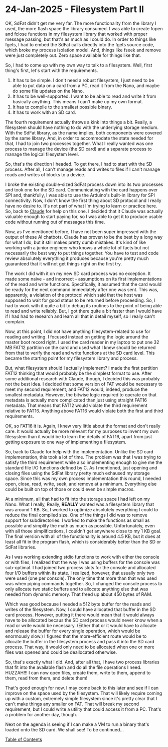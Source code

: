 # 24-Jan-2025 - Filesystem Part II

OK, SdFat didn't get me very far.  The more functionality from the library I used, the more flash space the library consumed.  I was able to create fopen and fclose functions in my filesystem library that worked with proper message passing, but that's as much as I could do.  In order to things like fgets, I had to embed the SdFat calls directly into the fgets source code, which broke my process isolation model.  And, things like fseek and remove were just completely out.  Zero space available for things like that.

So, I had to come up with my own way to talk to a filesystem.  Well, first thing's first, let's start with the requirements.

1. It has to be simple.  I don't need a robust filesystem, I just need to be able to put data on a card from a PC, read it from the Nano, and maybe do some file updates on the Nano.
2. It has to be well-supported.  I want to be able to read and write it from basically anything.  This means I can't make up my own format.
3. It has to compile to the smallest possible binary.
4. It has to work with an SD card.

The fourth requirement actually throws a kink into things a bit.  Really, a filesystem should have nothing to do with the underlying storage medium.  With the SdFat library, as the name implies, both components were covered by the same library.  And, in order to accommodate the state needed for that, I had to join two processes together.  What I really wanted was one process to manage the device (the SD card) and a separate process to manage the logical filesystem level.

So, that's the direction I headed.  To get there, I had to start with the SD process.  After all, I can't manage reads and writes to files if I can't manage reads and writes of blocks to a device.

I broke the existing double-sized SdFat process down into its two processes and took one for the SD card.  Communicating with the card happens over SPI and, thankfully, I was able to use the Arduino's built-in library for SPI connectivity.  Now, I don't know the first thing about SD protocol and I really have no desire to.  It's not part of what I'm trying to learn or practice here.  So, back to [Claude](claude.ai) for help on this one.  I decided that it Claude was actually valuable enough to start paying for, so I was able to get it to produce usable code without running out of messages this time.

Now, as I've mentioned before, I have not been super impressed with the output of these AI chatbots.  Claude has proven to be the best by a long way for what I do, but it still makes pretty dumb mistakes.  It's kind of like working with a junior engineer who knows a whole lot of facts but not necessarily the best way to put things together.  You have to test and code review absolutely everything it produces because you're pretty much guaranteed that it will not get things right on the first try.

The work I did with it on my new SD card process was no exception.  It made some naive - and incorrect - assumptions on its first implementations of the read and write functions.  Specifically, it assumed that the card would be ready for the next command immediately after one was sent.  This was, apparently, a violation of the protocol which said that the host was supposed to wait for good status to be returned before proceeding.  So, I had to work with it quite a bit to debug its routines to the point of being able to read and write reliably.  But, I got there quite a bit faster than I would have if I had had to research and learn all that in detail myself, so I really can't complain.

Now, at this point, I did not have anything filesystem-related to use for reading and writing.  I focused instead on getting the logic around the master boot record right.  I used the card reader in my laptop to put one 32 MB FAT12 partition on the card and used what I knew should be returned from that to verify the read and write functions at the SD card level.  This became the starting point for my filesystem library and process.

But, what filesystem should I actually implement?  I made the first partition FAT12 thinking that would probably be the simplest format to use.  After some additional research with Claude, though, I decided this was probably not the best idea.  I decided that some version of FAT would be necessary to meet my second requirement, and FAT12 would, indeed, produce the smallest metadata.  However, the bitwise logic required to operate on that metadata is actually more complicated than just using straight FAT16 metadata.  That means that FAT12 would violate the third requirement relative to FAT16.  Anything above FAT16 would violate both the first and third requirements.

OK, so FAT16 it is.  Again, I knew very little about the format and don't really care.  It would actually be more relevant for my purposes to invent my own filesystem than it would be to learn the details of FAT16, apart from just getting exposure to one way of implementing a filesystem.

So, back to Claude for help with the implementation.  Unlike the SD card implementation, this took a lot of time.  The problem was that I was trying to satisfy the third requirement while also implementing enough to give me the standard file I/O functions defined by C.  As I mentioned, just opening and closing files using the SdFat library pretty much exhaused my storage space.  Since this was my own process implementation this round, I needed open, close, read, write, seek, and remove at a minimum.  Everything else could be built on top of those or could even be simple macros.

At a minimum, all that had to fit into the storage space I had left on my Nano.  What I really, Really, **REALLY** wanted was a filesystem library that was around 1 KB.  So, I worked to optimize absolutely everything I could to reduce the final compiled size.  One of the things I did was to remove support for subdirectories.  I worked to make the functions as small as possible and simplify the math as much as possible.  Unfortunately, even with all those simplifications, I couldn't get anywhere close to my 1 KB goal.  The final version with all of the functionality is around 4.5 KB, but it does at least all fit in the program flash, which is considerably better than the SD or SdFat libraries.

As I was working extending stdio functions to work with either the console or with files, I realized that the way I was using buffers for the console was sub-optimal.  I had joined two process slots for the console and allocated four I/O buffers within its state.  I realized, however, that usually only two were used (one per console).  The only time that more than that was used was when piping commands together.  So, I changed the console process to only allocate two static buffers and to allocate anything else that was needed from dynamic memory.  That freed up about 450 bytes of RAM.

Which was good because I needed a 512 byte buffer for the reads and writes of the filesystem.  Now, I could have allocated that buffer in the SD card process.  However, putting it there would mean that it would always have to be allocated becaus the SD card process would never know when a read or write would be necessary.  (Either that or it would have to allocate and release the buffer for every single operation, which would be enormously slow.)  I figured that the more-efficient route would be to allocate the buffer in the filesystem process and pass it into the SD card process.  That way, it would only need to be allocated when one or more files was opened and could be deallocated otherwise.

So, that's exactly what I did.  And, after all that, I have two process libraries that fit into the available flash and do all the file operations I need.  HUZZAH!!!  I can now open files, create them, write to them, append to them, read from them, and delete them!

That's good enough for now.  I may come back to this later and see if I can improve on the space used by the filesystem.  That will likely require coming up with a custom, extremely simple filesystem since it's pretty clear that I can't make things any smaller on FAT.  That will break my second requirement, but I could write a utility that could access it from a PC.  That's a problem for another day, though.

Next on the agenda is seeing if I can make a VM to run a binary that's loaded onto the SD card.  We shall see!  To be continued...

[Table of Contents](.)

